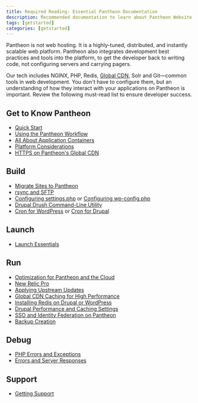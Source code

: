 ```yaml
---
title: Required Reading: Essential Pantheon Documentation
description: Recommended documentation to learn about Pantheon Website Management Platform's technologies.
tags: [getstarted]
categories: [getstarted]
---
```

Pantheon is not web hosting. It is a highly-tuned, distributed, and instantly scalable web platform. Pantheon also integrates development best practices and tools into the platform, to get the developer back to writing code, not configuring servers and carrying pagers.

Our tech includes NGINX, PHP, Redis, [Global CDN](/docs/global-cdn-caching/), Solr and Git—common tools in web development. You don't have to configure them, but an understanding of how they interact with your applications on Pantheon is important. Review the following must-read list to ensure developer success.

## Get to Know Pantheon

- [Quick Start](/docs/guides/quickstart/)
- [Using the Pantheon Workflow](/docs/pantheon-workflow/)
- [All About Application Containers](/docs/application-containers/)
- [Platform Considerations](/docs/platform-considerations/)
- [HTTPS on Pantheon's Global CDN](/docs/https)

## Build
- [Migrate Sites to Pantheon](/docs/migrate)
- [rsync and SFTP](/docs/rsync-and-sftp)
- [Configuring settings.php](/docs/settings-php) or [Configuring wp-config.php](/docs/wp-config-php)
- [Drupal Drush Command-Line Utility](/docs/drush)
- [Cron for WordPress](/docs/wordpress-cron) or [Cron for Drupal](/docs/drupal-cron)

## Launch
- [Launch Essentials](/docs/guides/launch)

## Run
- [Optimization for Pantheon and the Cloud](/docs/cloud-optimization/)
- [New Relic Pro](/docs/new-relic/)
- [Applying Upstream Updates](/docs/core-updates/)
- [Global CDN Caching for High Performance](/docs/global-cdn-caching/)
- [Installing Redis on Drupal or WordPress](/docs/redis/)
- [Drupal Performance and Caching Settings](/docs/drupal-cache/)
- [SSO and Identity Federation on Pantheon](/docs/sso/)
- [Backup Creation](/docs/backups/)

## Debug

- [PHP Errors and Exceptions](/docs/php-errors/)
- [Errors and Server Responses](/docs/errors-and-server-responses/)

## Support

- [Getting Support](/docs/support/)
